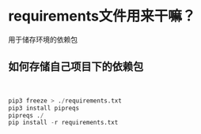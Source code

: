 # requirements文件用来干嘛？
用于储存环境的依赖包
<br />

## 如何存储自己项目下的依赖包
<br />

```python
pip3 freeze > ./requirements.txt
pip3 install pipreqs
pipreqs ./
pip install -r requirements.txt
```
